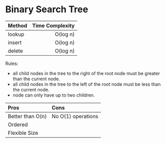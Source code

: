 # Binary Search Tree

| Method | Time Complexity |
| :----- | --------------: |
| lookup |        O(log n) |
| insert |        O(log n) |
| delete |        O(log n) |

Rules:

- all child nodes in the tree to the right of the root node must be greater than the current node.
- all child nodes in the tree to the left of the root node must be less than the current node.
- node can only have up to two children.

| Pros             | Cons               |
| :--------------- | :----------------- |
| Better than O(n) | No O(1) operations |
| Ordered          |                    |
| Flexible Size    |                    |
